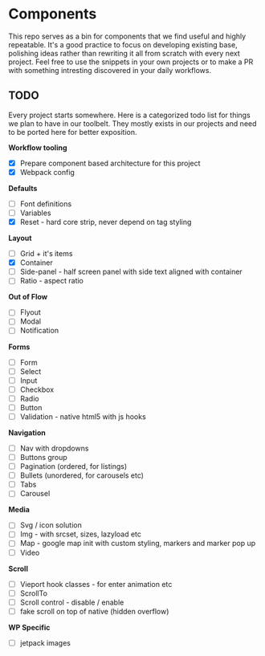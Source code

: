 # Components
This repo serves as a bin for components that we find useful and highly repeatable. It's a good practice to focus on developing existing base, polishing ideas rather than rewriting it all from scratch with every next project. Feel free to use the snippets in your own projects or to make a PR with something intresting discovered in your daily workflows.

## TODO
Every project starts somewhere. Here is a categorized todo list for things we plan to have in our toolbelt. They mostly exists in our projects and need to be ported here for better exposition.

__Workflow tooling__
- [x] Prepare component based architecture for this project
- [x] Webpack config

__Defaults__
- [ ] Font definitions
- [ ] Variables
- [x] Reset - hard core strip, never depend on tag styling

__Layout__
- [ ] Grid + it's items
- [x] Container
- [ ] Side-panel - half screen panel with side text aligned with container
- [ ] Ratio - aspect ratio

__Out of Flow__
- [ ] Flyout
- [ ] Modal
- [ ] Notification

__Forms__
- [ ] Form
- [ ] Select
- [ ] Input 
- [ ] Checkbox
- [ ] Radio
- [ ] Button
- [ ] Validation - native html5 with js hooks

__Navigation__
- [ ] Nav with dropdowns
- [ ] Buttons group
- [ ] Pagination (ordered, for listings)
- [ ] Bullets (unordered, for carousels etc)
- [ ] Tabs
- [ ] Carousel

__Media__
- [ ] Svg / icon solution
- [ ] Img - with srcset, sizes, lazyload etc
- [ ] Map - google map init with custom styling, markers and marker pop up
- [ ] Video

__Scroll__
- [ ] Vieport hook classes - for enter animation etc
- [ ] ScrollTo
- [ ] Scroll control - disable / enable
- [ ] fake scroll on top of native (hidden overflow)

__WP Specific__
- [ ] jetpack images